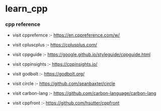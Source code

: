 # learn_cpp

### cpp reference
- visit cpprefernce :- https://en.cppreference.com/w/
- visit cpluscplus :- https://cplusplus.com/
  
- visit cppguide :- https://google.github.io/styleguide/cppguide.html
- visit cppinsights :- https://cppinsights.io/
- visit godbolt :- https://godbolt.org/
- visit circle :- https://github.com/seanbaxter/circle
- visit carbon-lang :- https://github.com/carbon-language/carbon-lang
- visit cppfront :- https://github.com/hsutter/cppfront

